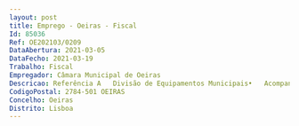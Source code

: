 ```yaml
--- 
layout: post
title: Emprego - Oeiras - Fiscal
Id: 85036
Ref: OE202103/0209
DataAbertura: 2021-03-05
DataFecho: 2021-03-19
Trabalho: Fiscal
Empregador: Câmara Municipal de Oeiras
Descricao: Referência A   Divisão de Equipamentos Municipais•	Acompanhamento e fiscalização de contratos de manutenção em equipamentos municipais, nomeadamente, os escolares, onde inclui a verificação dos trabalhos realizados e a elaboração de comunicações dos trabalhos a(o) Engenheira(o) Fiscal •	Proceder a autos de levantamento de situação atual, em relação a normas legais e regulamentares informando sobre irregularidades verificadas nos equipamentos no âmbito da preparação de procedimentos concursais de manutenção e conservação dos edifícios e equipamentos municipais de modo a garantir a salubridade dos espaços •	Acompanhamento e apoio à fiscalização obras de construção civil e eletromecânica em equipamentos municipais.•	Acompanhamento e fiscalização de contratos de manutenção dos equipamentos de jogo e recreio e fitness outdoor •	Acompanhamento e fiscalização obras, em espaço público, nomeadamente, na via pública, onde inclui a verificação dos trabalhos realizados e a elaboração de comunicações dos trabalhos a(o) Engenheira(o) Fiscal.
CodigoPostal: 2784-501 OEIRAS
Concelho: Oeiras
Distrito: Lisboa
--- 
```

